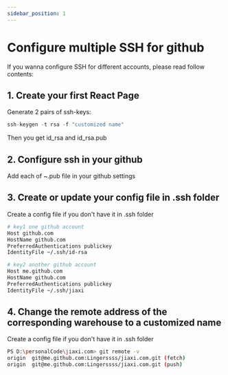```yaml
---
sidebar_position: 1
---
```


# Configure multiple SSH for github

If you wanna configure SSH for different accounts, please read follow contents:

## 1. Create your first React Page

Generate 2 pairs of ssh-keys:

```jsx title="src/pages/my-react-page.js"
ssh-keygen -t rsa -f "customized name"
```

Then you get id_rsa and id_rsa.pub

## 2. Configure ssh in your github

Add each of  ~.pub file in your github settings

## 3. Create or update your config file in .ssh folder

Create a config file if you don't have it in .ssh folder

```bash
# key1 one github account
Host github.com
HostName github.com
PreferredAuthentications publickey
IdentityFile ~/.ssh/id-rsa

# key2 another github account
Host me.github.com
HostName github.com
PreferredAuthentications publickey
IdentityFile ~/.ssh/jiaxi

```

## 4. Change the remote address of the corresponding warehouse to a customized name

Create a config file if you don't have it in .ssh folder

```bash
PS D:\personalCode\jiaxi.com> git remote -v
origin  git@me.github.com:Lingerssss/jiaxi.com.git (fetch)
origin  git@me.github.com:Lingerssss/jiaxi.com.git (push)
```

